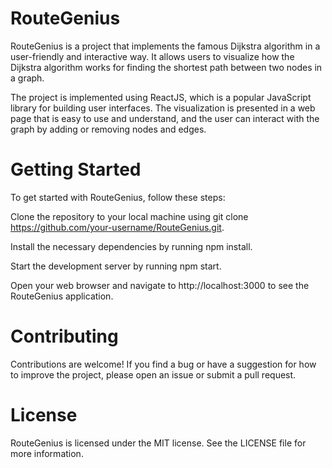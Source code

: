 # RouteGenius

RouteGenius is a project that implements the famous Dijkstra algorithm in a user-friendly and interactive way. It allows users to visualize how the Dijkstra algorithm works for finding the shortest path between two nodes in a graph.

The project is implemented using ReactJS, which is a popular JavaScript library for building user interfaces. The visualization is presented in a web page that is easy to use and understand, and the user can interact with the graph by adding or removing nodes and edges.

# Getting Started
To get started with RouteGenius, follow these steps:

Clone the repository to your local machine using git clone https://github.com/your-username/RouteGenius.git.

Install the necessary dependencies by running npm install.

Start the development server by running npm start.

Open your web browser and navigate to http://localhost:3000 to see the RouteGenius application.

# Contributing
Contributions are welcome! If you find a bug or have a suggestion for how to improve the project, please open an issue or submit a pull request.

# License
RouteGenius is licensed under the MIT license. See the LICENSE file for more information.